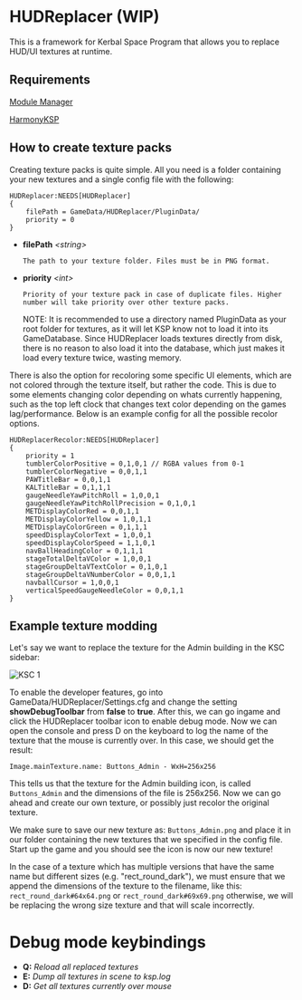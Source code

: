 # HUDReplacer (WIP)

This is a framework for Kerbal Space Program that allows you to replace HUD/UI textures at runtime.

## Requirements
[Module Manager](https://forum.kerbalspaceprogram.com/index.php?/topic/50533-*)

[HarmonyKSP](https://github.com/KSPModdingLibs/HarmonyKSP)


## How to create texture packs
Creating texture packs is quite simple. All you need is a folder containing your new textures and a single config file with the following:
```
HUDReplacer:NEEDS[HUDReplacer]
{
    filePath = GameData/HUDReplacer/PluginData/
    priority = 0
}
```
* <strong>filePath</strong> <em>\<string></em>
  ```
  The path to your texture folder. Files must be in PNG format.
  ```
* <strong>priority</strong> <em>\<int></em>
  ```
  Priority of your texture pack in case of duplicate files. Higher number will take priority over other texture packs.
  ```
  NOTE: It is recommended to use a directory named PluginData as your root folder for textures, as it will let KSP know not to load it into its GameDatabase. Since HUDReplacer loads textures directly from disk, there is no reason to also load it into the database, which just makes it load every texture twice, wasting memory.

There is also the option for recoloring some specific UI elements, which are not colored through the texture itself, but rather the code. This is due to some elements changing color depending on whats currently happening, such as the top left clock that changes text color depending on the games lag/performance. Below is an example config for all the possible recolor options.

```
HUDReplacerRecolor:NEEDS[HUDReplacer]
{
	priority = 1
	tumblerColorPositive = 0,1,0,1 // RGBA values from 0-1
	tumblerColorNegative = 0,0,1,1
	PAWTitleBar = 0,0,1,1
	KALTitleBar = 0,1,1,1
	gaugeNeedleYawPitchRoll = 1,0,0,1
	gaugeNeedleYawPitchRollPrecision = 0,1,0,1
	METDisplayColorRed = 0,0,1,1
	METDisplayColorYellow = 1,0,1,1
	METDisplayColorGreen = 0,1,1,1
	speedDisplayColorText = 1,0,0,1
	speedDisplayColorSpeed = 1,1,0,1
	navBallHeadingColor = 0,1,1,1
	stageTotalDeltaVColor = 1,0,0,1
	stageGroupDeltaVTextColor = 0,1,0,1
	stageGroupDeltaVNumberColor = 0,0,1,1
	navballCursor = 1,0,0,1
	verticalSpeedGaugeNeedleColor = 0,0,1,1
}
```

## Example texture modding
Let's say we want to replace the texture for the Admin building in the KSC sidebar:

![KSC 1](https://i.imgur.com/KwzfnZN.png)

To enable the developer features, go into GameData/HUDReplacer/Settings.cfg and change the setting **showDebugToolbar** from **false** to **true**.
After this, we can go ingame and click the HUDReplacer toolbar icon to enable debug mode. Now we can open the console and press D on the keyboard to log the name of the texture that the mouse is currently over.
In this case, we should get the result:

`Image.mainTexture.name: Buttons_Admin - WxH=256x256`

This tells us that the texture for the Admin building icon, is called `Buttons_Admin` and the dimensions of the file is 256x256.
Now we can go ahead and create our own texture, or possibly just recolor the original texture.

We make sure to save our new texture as: `Buttons_Admin.png` and place it in our folder containing the new textures that we specified in the config file.
Start up the game and you should see the icon is now our new texture!

In the case of a texture which has multiple versions that have the same name but different sizes (e.g. "rect_round_dark"), we must ensure that we append the dimensions of the texture to the filename, like this:
`rect_round_dark#64x64.png` or `rect_round_dark#69x69.png` otherwise, we will be replacing the wrong size texture and that will scale incorrectly.

# Debug mode keybindings
* <strong>Q:</strong> <em>Reload all replaced textures</em>
* <strong>E:</strong> <em>Dump all textures in scene to ksp.log</em>
* <strong>D:</strong> <em>Get all textures currently over mouse</em>
